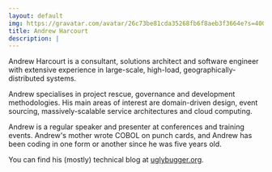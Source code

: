 ```yaml
---
layout: default
img: https://gravatar.com/avatar/26c73be81cda35268fb6f8aeb3f3664e?s=400
title: Andrew Harcourt
description: |
---
```

Andrew Harcourt is a consultant, solutions architect and software engineer with extensive experience in large-scale, high-load, geographically-distributed systems.

Andrew specialises in project rescue, governance and development methodologies. His main areas of interest are domain-driven design, event sourcing, massively-scalable service architectures and cloud computing.

Andrew is a regular speaker and presenter at conferences and training events. Andrew's mother wrote COBOL on punch cards, and Andrew has been coding in one form or another since he was five years old.

You can find his (mostly) technical blog at [uglybugger.org](https://www.uglybugger.org/).
